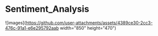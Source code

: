 # Sentiment_Analysis
![images](https://github.com/user-attachments/assets/4389ce30-2cc3-476c-91a1-e6e295792aab width="850" height="470")
